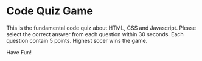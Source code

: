 # Code Quiz Game
This is the fundamental code quiz about HTML, CSS and Javascript.
Please select the correct answer from each question within 30 seconds.
Each question contain 5 points.
Highest socer wins the game.

Have Fun!


